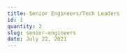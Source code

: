 ```yaml
---
title: Senior Engineers/Tech Leaders
id: 1
quantity: 2
slug: senior-engineers
date: July 22, 2021
---
```


